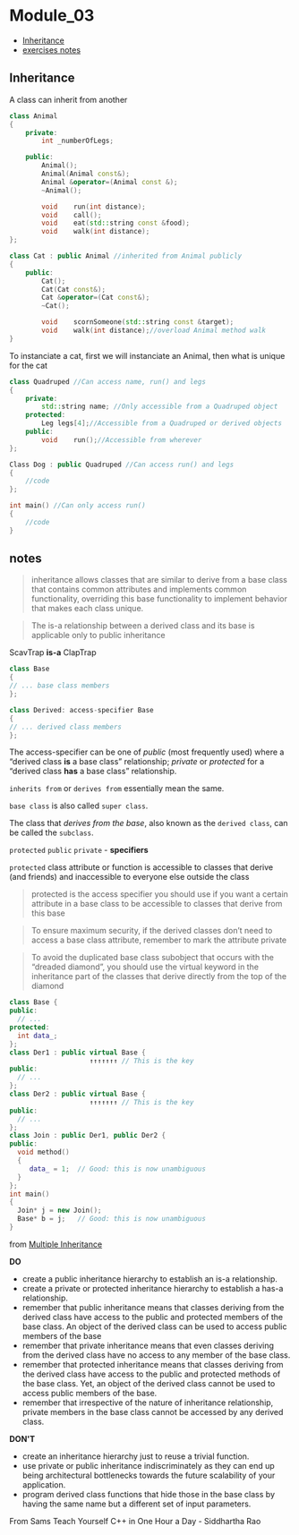 # Module_03

* [Inheritance](#Inheritance)
* [exercises notes](#notes)

## Inheritance

A class can inherit from another

```cpp
class Animal
{
	private:
		int	_numberOfLegs;

	public:
		Animal();
		Animal(Animal const&);
		Animal &operator=(Animal const &);
		~Animal();

		void	run(int distance);
		void	call();
		void	eat(std::string const &food);
		void	walk(int distance);
};

class Cat : public Animal //inherited from Animal publicly
{
	public:
		Cat();
		Cat(Cat const&);
		Cat	&operator=(Cat const&);
		~Cat();

		void	scornSomeone(std::string const &target);
		void	walk(int distance);//overload Animal method walk
}
```
To instanciate a cat, first we will instanciate an Animal, then what is unique for the cat

```cpp
class Quadruped //Can access name, run() and legs
{
	private:
		std::string	name; //Only accessible from a Quadruped object
	protected:
		Leg	legs[4];//Accessible from a Quadruped or derived objects
	public:
		void	run();//Accessible from wherever
};

Class Dog : public Quadruped //Can access run() and legs
{
	//code
};

int main() //Can only access run()
{
	//code
}
```

## notes

>inheritance allows classes that are similar to derive from a base class that contains common attributes and implements common functionality, overriding this base functionality to implement behavior that makes each class unique.

>The is-a relationship between a derived class and its base is applicable only to public inheritance

ScavTrap **is-a** ClapTrap

```cpp
class Base
{
// ... base class members
};

class Derived: access-specifier Base
{
// ... derived class members
};
```

The access-specifier can be one of *public* (most frequently used) where a “derived class **is** a base class” relationship; *private* or *protected* for a “derived class **has** a base class” relationship.

`inherits from` or `derives from` essentially mean the same.

`base class` is also called `super class`. 

The class that *derives from the base*, also known as the `derived class`, can be called the `subclass`.

`protected` `public` `private` - **specifiers**

`protected` class attribute or function is accessible to classes that derive (and friends) and inaccessible to everyone else outside the class

> protected is the access specifier you should use if you want a certain attribute in a base class to be accessible to classes that derive from this base

> To ensure maximum security, if the derived classes don’t need to access a base class attribute, remember to mark the attribute private

>To avoid the duplicated base class subobject that occurs with the “dreaded diamond”, you should use the virtual keyword in the inheritance part of the classes that derive directly from the top of the diamond

```cpp
class Base {
public:
  // ...
protected:
  int data_;
};
class Der1 : public virtual Base {
                    ↑↑↑↑↑↑↑ // This is the key
public:
  // ...
};
class Der2 : public virtual Base {
                    ↑↑↑↑↑↑↑ // This is the key
public:
  // ...
};
class Join : public Der1, public Der2 {
public:
  void method()
  {
     data_ = 1;  // Good: this is now unambiguous
  }
};
int main()
{
  Join* j = new Join();
  Base* b = j;   // Good: this is now unambiguous
}
```

from [Multiple Inheritance](https://isocpp.org/wiki/faq/multiple-inheritance#mi-diamond)

**DO**

* create a public inheritance hierarchy to establish an is-a relationship.
* create a private or protected inheritance hierarchy to establish a has-a relationship.
* remember that public inheritance means that classes deriving from the derived class have access to the public and protected members of the base class. An object of the derived class can be used to access public members of the base 
* remember that private inheritance means that even classes deriving from the derived class have no access to any member of the base class.
* remember that protected inheritance means that classes deriving from the derived class have access to the public and protected methods of the base class. Yet, an object of the derived class cannot be used to access public members of the base.
* remember that irrespective of the nature of inheritance relationship, private members in the base class cannot be accessed by any derived class.

**DON'T**

* create an inheritance hierarchy just to reuse a trivial function.
* use private or public inheritance indiscriminately as they can end up being architectural bottlenecks towards the future scalability
of your application.
* program derived class functions that hide those in the base
class by having the same name but a different set of input parameters.
 
From Sams Teach Yourself C++ in One Hour a Day - Siddhartha Rao
